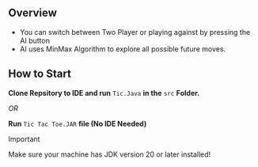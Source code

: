 ## Overview
- You can switch between Two Player or playing against by pressing the AI button
- AI uses MinMax Algorithm to explore all possible future moves.

## How to Start
**Clone Repsitory to IDE and run** ```Tic.Java``` **in the** ```src``` **Folder.**

_OR_

**Run** ```Tic Tac Toe.JAR``` **file (No IDE Needed)**

  
> [!IMPORTANT]
> Make sure your machine has JDK version 20 or later installed!
